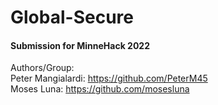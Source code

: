 # Global-Secure <br />

#### Submission for MinneHack 2022 <br />

Authors/Group: <br />
Peter Mangialardi: https://github.com/PeterM45 <br />
Moses Luna: https://github.com/mosesluna 

